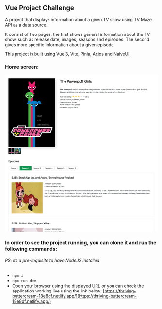 
## Vue Project Challenge

A project that displays information about a given TV show using TV Maze API as a data source.

It consist of two pages, the first shows general information about the TV show, such as release date, images, seasons and episodes. The second gives more specific information about a given episode.

This project is built using Vue 3, Vite, Pinia, Axios and NaiveUI.

### Home screen:
![Home screen page](src/assets/image.png)

### In order to see the project running, you can clone it and run the following commands:
###### PS: its a pre-requisite to have NodeJS installed
*  `npm i`
*  `npm run dev`
* Open your browser using the displayed URL
or you can check the application working live using the link below:
[https://thriving-buttercream-18e8df.netlify.app/](https://thriving-buttercream-18e8df.netlify.app/)